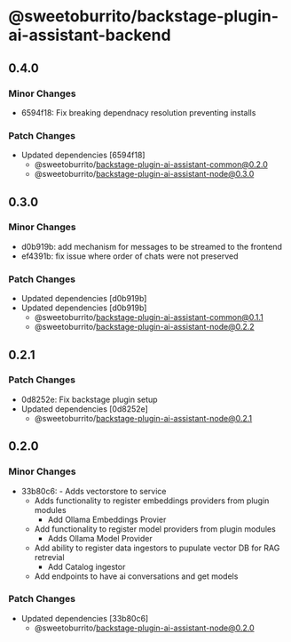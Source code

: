 # @sweetoburrito/backstage-plugin-ai-assistant-backend

## 0.4.0

### Minor Changes

- 6594f18: Fix breaking dependnacy resolution preventing installs

### Patch Changes

- Updated dependencies [6594f18]
  - @sweetoburrito/backstage-plugin-ai-assistant-common@0.2.0
  - @sweetoburrito/backstage-plugin-ai-assistant-node@0.3.0

## 0.3.0

### Minor Changes

- d0b919b: add mechanism for messages to be streamed to the frontend
- ef4391b: fix issue where order of chats were not preserved

### Patch Changes

- Updated dependencies [d0b919b]
- Updated dependencies [d0b919b]
  - @sweetoburrito/backstage-plugin-ai-assistant-common@0.1.1
  - @sweetoburrito/backstage-plugin-ai-assistant-node@0.2.2

## 0.2.1

### Patch Changes

- 0d8252e: Fix backstage plugin setup
- Updated dependencies [0d8252e]
  - @sweetoburrito/backstage-plugin-ai-assistant-node@0.2.1

## 0.2.0

### Minor Changes

- 33b80c6: - Adds vectorstore to service
  - Adds functionality to register embeddings providers from plugin modules
    - Add Ollama Embeddings Provier
  - Add functionality to register model providers from plugin modules
    - Adds Ollama Model Provider
  - Add ability to register data ingestors to pupulate vector DB for RAG retrevial
    - Add Catalog ingestor
  - Add endpoints to have ai conversations and get models

### Patch Changes

- Updated dependencies [33b80c6]
  - @sweetoburrito/backstage-plugin-ai-assistant-node@0.2.0
